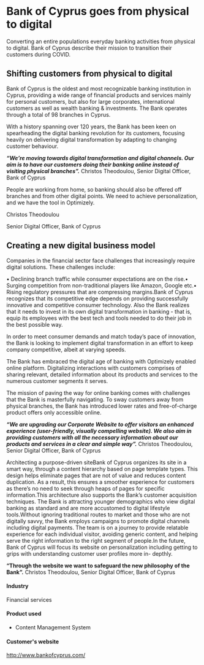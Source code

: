 # Bank of Cyprus goes from physical to digital

Converting an entire populations everyday banking activities from physical to
digital. Bank of Cyprus describe their mission to transition their customers
during COVID.

## Shifting customers from physical to digital

Bank of Cyprus is the oldest and most recognizable banking institution in
Cyprus, providing a wide range of financial products and services mainly for
personal customers, but also for large corporates, international customers as
well as wealth banking & investments. The Bank operates through a total of 98
branches in Cyprus.

With a history spanning over 120 years, the Bank has been keen on spearheading
the digital banking revolution for its customers, focusing heavily on delivering
digital transformation by adapting to changing customer behaviour.

_**“We’re moving towards digital transformation and digital channels. Our aim is
to have our customers doing their banking online instead of visiting physical
branches”.**_ Christos Theodoulou, Senior Digital Officer, Bank of Cyprus

People are working from home, so banking should also be offered off branches and
from other digital points. We need to achieve personalization, and we have the
tool in Optimizely.

Christos Theodoulou

Senior Digital Officer, Bank of Cyprus

## Creating a new digital business model

Companies in the financial sector face challenges that increasingly require
digital solutions. These challenges include:

• Declining branch traffic while consumer expectations are on the rise.• Surging
competition from non-traditional players like Amazon, Google etc.• Rising
regulatory pressures that are compressing margins.Bank of Cyprus recognizes that
its competitive edge depends on providing successfully innovative and
competitive consumer technology. Also the Bank realizes that it needs to invest
in its own digital transformation in banking - that is, equip its employees with
the best tech and tools needed to do their job in the best possible way.

In order to meet consumer demands and match today’s pace of innovation, the Bank
is looking to implement digital transformation in an effort to keep company
competitive, albeit at varying speeds.

The Bank has embraced the digital age of banking with Optimizely enabled online
platform. Digitalizing interactions with customers comprises of sharing
relevant, detailed information about its products and services to the numerous
customer segments it serves.

The mission of paving the way for online banking comes with challenges that the
Bank is masterfully navigating. To sway customers away from physical branches,
the Bank has introduced lower rates and free-of-charge product offers only
accessible online.

_**“We are upgrading our Corporate Website to offer visitors an enhanced
experience (user-friendly, visually compelling website). We also aim in
providing customers with all the necessary information about our products and
services in a clear and simple way”.**_ Christos Theodoulou, Senior Digital
Officer, Bank of Cyprus

Architecting a purpose-driven siteBank of Cyprus organizes its site in a smart
way, through a content hierarchy based on page template types. This design helps
eliminate pages that are not of value and reduces content duplication. As a
result, this ensures a smoother experience for customers as there’s no need to
seek through heaps of pages for specific information.This architecture also
supports the Bank’s customer acquisition techniques. The Bank is attracting
younger demographics who view digital banking as standard and are more
accustomed to digital lifestyle tools.Without ignoring traditional routes to
market and those who are not digitally savvy, the Bank employs campaigns to
promote digital channels including digital payments. The team is on a journey to
provide relatable experience for each individual visitor, avoiding generic
content, and helping serve the right information to the right segment of
people.In the future, Bank of Cyprus will focus its website on personalization
including getting to grips with understanding customer user profiles more in-
depthly.

**“Through the website we want to safeguard the new philosophy of the Bank”.**
Christos Theodoulou, Senior Digital Officer, Bank of Cyprus

#### Industry

Financial services

#### Product used

- Content Management System

#### Customer's website

http://www.bankofcyprus.com/
